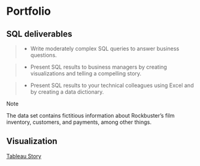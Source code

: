 # Portfolio
## **SQL deliverables**
>- Write moderately complex SQL queries to answer business questions.

>- Present SQL results to business managers by creating visualizations and telling
a compelling story.

>- Present SQL results to your technical colleagues using Excel and by creating a
data dictionary.

> [!NOTE]
> The data set contains fictitious information about Rockbuster’s
film inventory, customers, and payments, among other things.

## Visualization

[Tableau Story](https://public.tableau.com/views/RockbusterInsights/Story1?:language=en-US&:display_count=n&:origin=viz_share_link)
